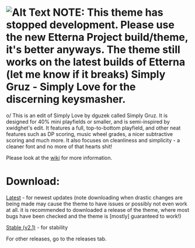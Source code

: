 ![Alt Text](http://i.imgur.com/pYQPXWS.png)
NOTE: This theme has stopped development. Please use the new Etterna Project build/theme, it's better anyways. The theme still works on the latest builds of Etterna (let me know if it breaks)
Simply Gruz - Simply Love for the discerning keysmasher.
===
o/ This is an edit of Simply Love by dguzek called Simply Gruz. It is designed for 40% mini playfields or smaller, and is semi-inspired by xwidghet's edit. It features a full, top-to-bottom playfield, and other neat features such as DP scoring, music wheel grades, a nicer subtractive scoring and much more. It also focuses on cleanliness and simplicity - a cleaner font and no more of that hearts shit!

Please look at the [wiki](https://github.com/GruzzlyBear/Simply-Gruz/wiki) for more information.

# Download:
[Latest](https://github.com/GruzzlyBear/Simply-Gruz/archive/master.zip) - for newest updates (note downloading when drastic changes are being made may cause the theme to have issues or possibly not even work at all. it is recommended to downloaded a release of the theme, where most bugs have been checked and the theme is [mostly] guaranteed to work!)

[Stable (v2.1)](https://github.com/GruzzlyBear/Simply-Gruz/archive/v2.1.zip) - for stability

For other releases, go to the releases tab.
